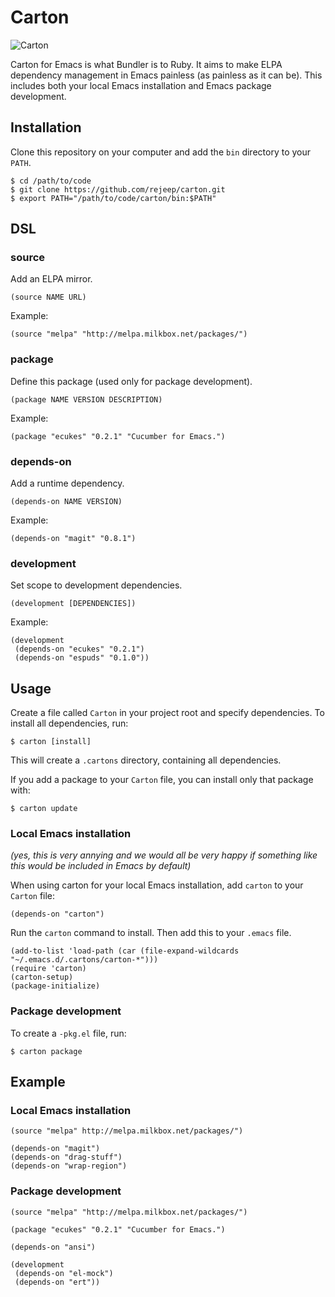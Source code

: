 # Carton

![Carton](https://raw.github.com/rejeep/carton/master/carton.png)

Carton for Emacs is what Bundler is to Ruby. It aims to make ELPA
dependency management in Emacs painless (as painless as it can
be). This includes both your local Emacs installation and Emacs
package development.

## Installation

Clone this repository on your computer and add the `bin` directory to
your `PATH`.

    $ cd /path/to/code
    $ git clone https://github.com/rejeep/carton.git
    $ export PATH="/path/to/code/carton/bin:$PATH"

## DSL

### source

Add an ELPA mirror.

    (source NAME URL)
    
Example:
    
    (source "melpa" "http://melpa.milkbox.net/packages/")

### package

Define this package (used only for package development).

    (package NAME VERSION DESCRIPTION)
    
Example:

    (package "ecukes" "0.2.1" "Cucumber for Emacs.")

### depends-on

Add a runtime dependency.

    (depends-on NAME VERSION)
    
Example:

    (depends-on "magit" "0.8.1")

### development

Set scope to development dependencies.

    (development [DEPENDENCIES])
    
Example:

    (development
     (depends-on "ecukes" "0.2.1")
     (depends-on "espuds" "0.1.0"))

## Usage

Create a file called `Carton` in your project root and specify
dependencies. To install all dependencies, run:

    $ carton [install]
    
This will create a `.cartons` directory, containing all dependencies.

If you add a package to your `Carton` file, you can install only that
package with:

    $ carton update

### Local Emacs installation

_(yes, this is very annying and we would all be very happy if something like this would be included in Emacs by default)_

When using carton for your local Emacs installation, add `carton` to
your `Carton` file:

    (depends-on "carton")

Run the `carton` command to install. Then add this to your `.emacs` file.

    (add-to-list 'load-path (car (file-expand-wildcards "~/.emacs.d/.cartons/carton-*")))
    (require 'carton)
    (carton-setup)
    (package-initialize)

### Package development

To create a `-pkg.el` file, run:

    $ carton package

## Example

### Local Emacs installation

    (source "melpa" http://melpa.milkbox.net/packages/")
     
    (depends-on "magit")
    (depends-on "drag-stuff")
    (depends-on "wrap-region")

### Package development

    (source "melpa" "http://melpa.milkbox.net/packages/")
     
    (package "ecukes" "0.2.1" "Cucumber for Emacs.")
     
    (depends-on "ansi")

    (development
     (depends-on "el-mock")
     (depends-on "ert"))
